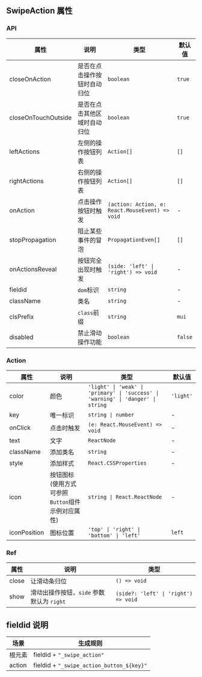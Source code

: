 ## SwipeAction 属性

### API

| 属性 | 说明 | 类型 | 默认值 |
| --- | --- | --- | --- |
| closeOnAction | 是否在点击操作按钮时自动归位 | `boolean` | `true` |
| closeOnTouchOutside | 是否在点击其他区域时自动归位 | `boolean` | `true` |
| leftActions | 左侧的操作按钮列表 | `Action[]` | `[]` |
| rightActions | 右侧的操作按钮列表 | `Action[]` | `[]` |
| onAction | 点击操作按钮时触发 | `(action: Action, e: React.MouseEvent) => void` | - |
| stopPropagation | 阻止某些事件的冒泡 | `PropagationEven[]` | `[]` |
| onActionsReveal | 按钮完全出现时触发 | `(side: 'left' \| 'right') => void` | - |
| fieldid | `dom`标识 | `string` | - |
| className | 类名 | `string` | - |
| clsPrefix | `class`前缀 | `string` | `mui` |
| disabled | 禁止滑动操作功能 | `boolean` | `false` |

### Action

| 属性 | 说明 | 类型 | 默认值 |
| --- | --- | --- | --- |
| color | 颜色 | `'light' \| 'weak' \| 'primary' \| 'success' \| 'warning' \| 'danger' \| string` | `'light'` |
| key | 唯一标识 | `string \| number` | - |
| onClick | 点击时触发 | `(e: React.MouseEvent) => void` | - |
| text | 文字 | `ReactNode` | - |
| className | 添加类名 | `string` | - |
| style | 添加样式 | `React.CSSProperties` | - |
| icon	| 按钮图标(使用方式可参照`Button`组件示例对应属性) | `string \| React.ReactNode` | - |
| iconPosition | 图标位置 | `'top' \| 'right' \| 'bottom' \| 'left'` | `left` |

### Ref

| 属性 | 说明 | 类型 |
| --- | --- | --- |
| close | 让滑动条归位 | `() => void` |
| show | 滑动出操作按钮，`side` 参数默认为 `right` | `(side?: 'left' \| 'right') => void` |

## fieldid 说明

| 场景             | 生成规则          |
| --------------- | ---------------- |
| 根元素           | fieldid + `"_swipe_action"`          |
| action            | fieldid + `"_swipe_action_button_${key}"`  |
